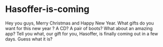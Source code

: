 Hasoffer-is-coming
==================

Hey you guys, Merry Christmas and Happy New Year. What gifts do you want for this new year ? A CD? A pair of boots? What about an amazing app? Tell you what, our gift for you, Hasoffer, is finally coming out in a few days. Guess what it is?
